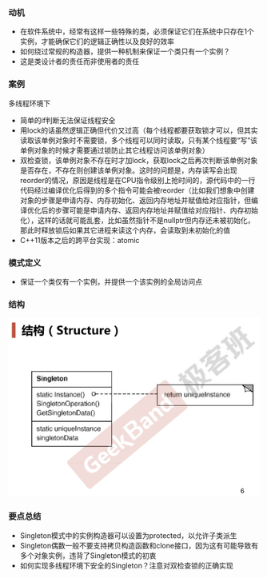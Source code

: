 ### 动机

* 在软件系统中，经常有这样一些特殊的类，必须保证它们在系统中只存在1个实例，才能确保它们的逻辑正确性以及良好的效率
* 如何绕过常规的构造器，提供一种机制来保证一个类只有一个实例？
* 这是类设计者的责任而非使用者的责任

### 案例

多线程环境下

* 简单的if判断无法保证线程安全
* 用lock的话虽然逻辑正确但代价又过高（每个线程都要获取锁才可以，但其实读取该单例对象时不需要锁，多个线程可以同时读取，只有某个线程要“写”该单例对象的时候才需要通过锁防止其它线程访问该单例对象）
* 双检查锁，该单例对象不存在时才加lock，获取lock之后再次判断该单例对象是否存在，不存在则创建该单例对象。这时的问题是，内存读写会出现reorder的情况，原因是线程是在CPU指令级别上抢时间的，源代码中的一行代码经过编译优化后得到的多个指令可能会被reorder（比如我们想象中创建对象的步骤是申请内存、内存初始化、返回内存地址并赋值给对应指针，但编译优化后的步骤可能是申请内存、返回内存地址并赋值给对应指针、内存初始化），这样的话就可能乱套，比如虽然指针不是nullptr但内存还未被初始化，那此时释放锁后如果其它进程来读这个内存，会读取到未初始化的值
* C++11版本之后的跨平台实现：atomic

### 模式定义

* 保证一个类仅有一个实例，并提供一个该实例的全局访问点

### 结构

![](./images/Singleton.png)

### 要点总结

* Singleton模式中的实例构造器可以设置为protected，以允许子类派生
* Singleton偶数一般不要支持拷贝构造函数和clone接口，因为这有可能导致有多个对象实例，违背了Singleton模式的初衷
* 如何实现多线程环境下安全的Singleton？注意对双检查锁的正确实现
